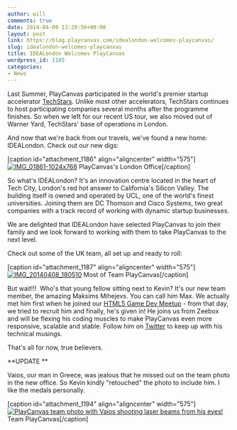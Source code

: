 ```yaml
---
author: will
comments: true
date: 2014-04-09 13:29:50+00:00
layout: post
link: https://blog.playcanvas.com/idealondon-welcomes-playcanvas/
slug: idealondon-welcomes-playcanvas
title: IDEALondon Welcomes PlayCanvas
wordpress_id: 1185
categories:
- News
---
```


Last Summer, PlayCanvas participated in the world's premier startup accelerator [TechStars](http://www.techstars.com/). Unlike most other accelerators, TechStars continues to host participating companies several months after the programme finishes. So when we left for our recent US tour, we also moved out of Warner Yard, TechStars' base of operations in London.

And now that we're back from our travels, we've found a new home: IDEALondon. Check out our new digs:

[caption id="attachment_1186" align="aligncenter" width="575"][![IMG_01861-1024x768](https://blog.playcanvas.com/wp-content/uploads/2014/04/IMG_01861-1024x768.jpg)](http://blog.playcanvas.com/wp-content/uploads/2014/04/IMG_01861-1024x768.jpg) PlayCanvas's London Office[/caption]

So what's IDEALondon? It's an innovation centre located in the heart of Tech City, London's red hot answer to California's Silicon Valley. The building itself is owned and operated by UCL, one of the world's finest universities. Joining them are DC Thomson and Cisco Systems, two great companies with a track record of working with dynamic startup businesses.

We are delighted that IDEALondon have selected PlayCanvas to join their family and we look forward to working with them to take PlayCanvas to the next level.

Check out some of the UK team, all set up and ready to roll:

[caption id="attachment_1187" align="aligncenter" width="575"][![IMG_20140408_180510](https://blog.playcanvas.com/wp-content/uploads/2014/04/IMG_20140408_180510.jpg)](http://blog.playcanvas.com/wp-content/uploads/2014/04/IMG_20140408_180510.jpg) Most of Team PlayCanvas[/caption]

But wait!!!  Who's that young fellow sitting next to Kevin? It's our new team member, the amazing Maksims Mihejevs. You can call him Max. We actually met him first when he joined our [HTML5 Game Dev Meetup](http://www.meetup.com/London-HTML5-Game-Developers/) - from that day, we tried to recruit him and finally, he's given in! He joins us from Zeebox and will be flexing his coding muscles to make PlayCanvas even more responsive, scalable and stable. Follow him on [Twitter](https://twitter.com/mrmaxm) to keep up with his technical musings.

That's all for now, true believers.

**UPDATE
**

Vaios, our man in Greece, was jealous that he missed out on the team photo in the new office. So Kevin kindly "retouched" the photo to include him. I like the medals personally.

[caption id="attachment_1194" align="aligncenter" width="575"][![PlayCanvas team photo with Vaios shooting laser beams from his eyes!](https://blog.playcanvas.com/wp-content/uploads/2014/04/team_photo_small.jpg)](http://blog.playcanvas.com/wp-content/uploads/2014/04/team_photo_small.jpg) Team PlayCanvas[/caption]


